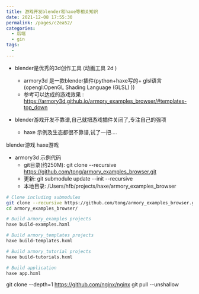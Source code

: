```yaml
---
title: 游戏开发blender和haxe等相关知识
date: 2021-12-08 17:55:30
permalink: /pages/c2ea52/
categories:
  - 后端
  - gin
tags:
  - 
---
```


* blender是优秀的3d创作工具 (动画工具 2d )
    * armory3d 是一款blender插件(python+haxe写的+ glsl语言(opengl:OpenGL Shading Language (GLSL) ))
    * 参考可以达成的游戏效果 : https://armory3d.github.io/armory_examples_browser/#templates-top_down

* blender游戏开发不靠谱,自己就把游戏插件关闭了,专注自己的强项
  * haxe 示例及生态都很不靠谱,试了一把....

blender游戏 haxe游戏
* armory3d 示例代码
    * git目录(约250M): git clone --recursive https://github.com/tong/armory_examples_browser.git
    * 更新: git submodule update --init --recursive
    * 本地目录: /Users/hfb/projects/haxe/armory_examples_browser 

``` bash
# Clone including submodules
git clone --recursive https://github.com/tong/armory_examples_browser.git
cd armory_examples_browser/

# Build armory_examples projects
haxe build-examples.hxml

# Build armory_templates projects
haxe build-templates.hxml

# Build armory_tutorial projects
haxe build-tutorials.hxml

# Build application
haxe app.hxml
```


git clone --depth=1 https://github.com/nginx/nginx 
git pull --unshallow
